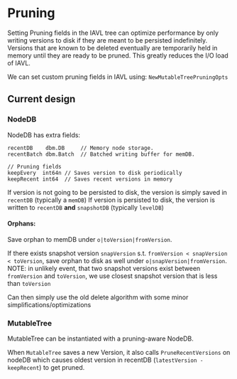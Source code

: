 # Pruning

Setting Pruning fields in the IAVL tree can optimize performance by only writing versions to disk if they are meant to be persisted indefinitely. Versions that are known to be deleted eventually are temporarily held in memory until they are ready to be pruned. This greatly reduces the I/O load of IAVL.

We can set custom pruning fields in IAVL using: `NewMutableTreePruningOpts`


## Current design

### NodeDB
NodeDB has extra fields:
```
recentDB    dbm.DB     // Memory node storage.
recentBatch dbm.Batch  // Batched writing buffer for memDB.

// Pruning fields
keepEvery  int64n // Saves version to disk periodically
keepRecent int64  // Saves recent versions in memory
```

If version is not going to be persisted to disk, the version is simply saved in `recentDB` (typically a `memDB`)
If version is persisted to disk, the version is written to `recentDB` **and** `snapshotDB` (typically `levelDB`)

#### Orphans:
Save orphan to memDB under `o|toVersion|fromVersion`.

If there exists snapshot version `snapVersion` s.t. `fromVersion < snapVersion < toVersion`, save orphan to disk as well under `o|snapVersion|fromVersion`.
NOTE: in unlikely event, that two snapshot versions exist between `fromVersion` and `toVersion`, we use closest snapshot version that is less than `toVersion`

Can then simply use the old delete algorithm with some minor simplifications/optimizations

### MutableTree

MutableTree can be instantiated with a pruning-aware NodeDB.

When `MutableTree` saves a new Version, it also calls `PruneRecentVersions` on nodeDB which causes oldest version in recentDB (`latestVersion - keepRecent`) to get pruned.
